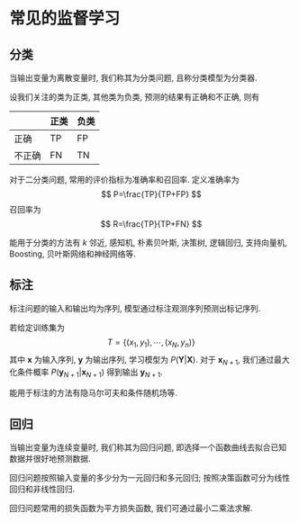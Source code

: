 # 常见的监督学习

## 分类

当输出变量为离散变量时, 我们称其为分类问题, 且称分类模型为分类器.

设我们关注的类为正类, 其他类为负类, 预测的结果有正确和不正确, 则有

|     | 正类    |负类     |
| --- | --- | --- |
|正确    |  TP   | FP    |
|不正确     | FN    | TN    |

对于二分类问题, 常用的评价指标为准确率和召回率.
定义准确率为
$$
P=\frac{TP}{TP+FP}
$$
召回率为
$$
R=\frac{TP}{TP+FN}
$$

能用于分类的方法有 $k$ 邻近, 感知机, 朴素贝叶斯, 决策树, 逻辑回归, 支持向量机, Boosting, 贝叶斯网络和神经网络等.

## 标注

标注问题的输入和输出均为序列, 模型通过标注观测序列预测出标记序列.

若给定训练集为
$$
T=\{(x_1,y_1),\cdots,(x_N,y_n)\}
$$
其中 $\boldsymbol{x}$ 为输入序列, $\boldsymbol{y}$ 为输出序列, 学习模型为 $P(\boldsymbol{Y}|\boldsymbol{X})$. 对于 $\boldsymbol{x}_{N+1}$, 我们通过最大化条件概率 $P(\boldsymbol{y}_{N+1}|\boldsymbol{x}_{N+1})$ 得到输出 $\boldsymbol{y}_{N+1}$.

能用于标注的方法有隐马尔可夫和条件随机场等.

## 回归

当输出变量为连续变量时, 我们称其为回归问题, 即选择一个函数曲线去拟合已知数据并很好地预测数据.

回归问题按照输入变量的多少分为一元回归和多元回归; 按照决策函数可分为线性回归和非线性回归.

回归问题常用的损失函数为平方损失函数, 我们可通过最小二乘法求解.
